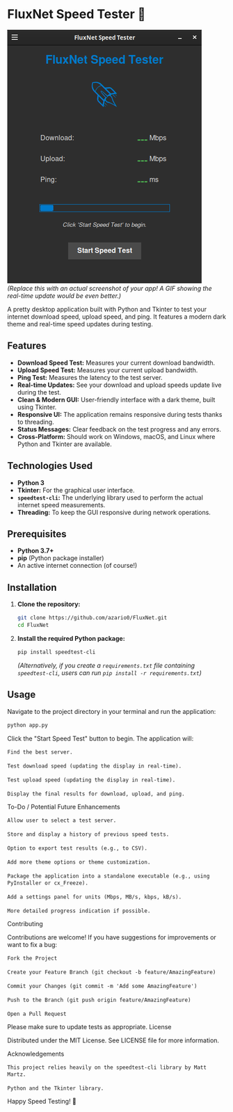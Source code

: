 # FluxNet Speed Tester 🚀

![FluxNet Speed Tester Screenshot](assets/screenshot.png)
*(Replace this with an actual screenshot of your app! A GIF showing the real-time update would be even better.)*

A pretty desktop application built with Python and Tkinter to test your internet download speed, upload speed, and ping. It features a modern dark theme and real-time speed updates during testing.

## Features

*   **Download Speed Test:** Measures your current download bandwidth.
*   **Upload Speed Test:** Measures your current upload bandwidth.
*   **Ping Test:** Measures the latency to the test server.
*   **Real-time Updates:** See your download and upload speeds update live during the test.
*   **Clean & Modern GUI:** User-friendly interface with a dark theme, built using Tkinter.
*   **Responsive UI:** The application remains responsive during tests thanks to threading.
*   **Status Messages:** Clear feedback on the test progress and any errors.
*   **Cross-Platform:** Should work on Windows, macOS, and Linux where Python and Tkinter are available.

## Technologies Used

*   **Python 3**
*   **Tkinter:** For the graphical user interface.
*   **`speedtest-cli`:** The underlying library used to perform the actual internet speed measurements.
*   **Threading:** To keep the GUI responsive during network operations.

## Prerequisites

*   **Python 3.7+**
*   **pip** (Python package installer)
*   An active internet connection (of course!)

## Installation

1.  **Clone the repository:**
    ```bash
    git clone https://github.com/azario0/FluxNet.git
    cd FluxNet
    ```

2.  **Install the required Python package:**
    ```bash
    pip install speedtest-cli
    ```
    *(Alternatively, if you create a `requirements.txt` file containing `speedtest-cli`, users can run `pip install -r requirements.txt`)*

## Usage

Navigate to the project directory in your terminal and run the application:

```bash
python app.py
```

Click the "Start Speed Test" button to begin. The application will:

    Find the best server.

    Test download speed (updating the display in real-time).

    Test upload speed (updating the display in real-time).

    Display the final results for download, upload, and ping.

To-Do / Potential Future Enhancements

    Allow user to select a test server.

    Store and display a history of previous speed tests.

    Option to export test results (e.g., to CSV).

    Add more theme options or theme customization.

    Package the application into a standalone executable (e.g., using PyInstaller or cx_Freeze).

    Add a settings panel for units (Mbps, MB/s, kbps, kB/s).

    More detailed progress indication if possible.

Contributing

Contributions are welcome! If you have suggestions for improvements or want to fix a bug:

    Fork the Project

    Create your Feature Branch (git checkout -b feature/AmazingFeature)

    Commit your Changes (git commit -m 'Add some AmazingFeature')

    Push to the Branch (git push origin feature/AmazingFeature)

    Open a Pull Request

Please make sure to update tests as appropriate.
License

Distributed under the MIT License. See LICENSE file for more information.

Acknowledgements

    This project relies heavily on the speedtest-cli library by Matt Martz.

    Python and the Tkinter library.

Happy Speed Testing! 🎉